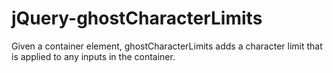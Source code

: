# jQuery-ghostCharacterLimits
Given a container element, ghostCharacterLimits adds a character limit that is applied to any inputs in the container.
